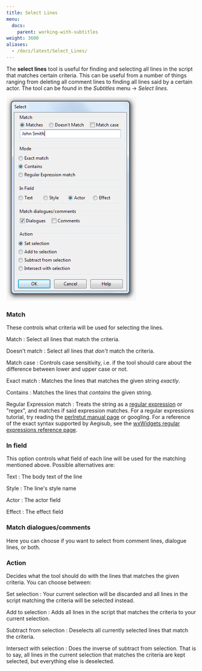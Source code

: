 ```yaml
---
title: Select Lines
menu:
  docs:
    parent: working-with-subtitles
weight: 3600
aliases:
  - /docs/latest/Select_Lines/
---
```


The **select lines** tool is useful for finding and selecting all lines in the
script that matches certain criteria. This can be useful from a number of
things ranging from deleting all comment lines to finding all lines said by a
certain actor. The tool can be found in the _Subtitles_ menu -> _Select lines_.

![Select_lines](/img/3.2/Select_lines.png#center)

### Match

These controls what criteria will be used for selecting the lines.

Match
: Select all lines that match the criteria.

Doesn't match
: Select all lines that *don't* match the criteria.

Match case
: Controls case sensitivity, i.e. if the tool should care about the difference
  between lower and upper case or not.

Exact match
: Matches the lines that matches the given string _exactly_.

Contains
: Matches the lines that _contains_ the given string.

Regular Expression match
: Treats the string as a [regular
  expression](http://en.wikipedia.org/wiki/Regular_expression) or "regex", and
  matches if said expression matches. For a regular expressions tutorial, try
  reading the [perlretut manual page](http://perldoc.perl.org/perlretut.html) or
  googling. For a reference of the exact syntax supported by Aegisub, see the
  [wxWidgets regular expressions reference
  page](https://docs.wxwidgets.org/stable/overview_resyntax.html).

### In field

This option controls what field of each line will be used for the matching
mentioned above. Possible alternatives are:

Text
: The body text of the line

Style
: The line's style name

Actor
: The actor field

Effect
: The effect field

### Match dialogues/comments

Here you can choose if you want to select from comment lines, dialogue lines,
or both.

### Action

Decides what the tool should do with the lines that matches the given criteria.
You can choose between:

Set selection
: Your current selection will be discarded and all lines in the script matching
  the criteria will be selected instead.

Add to selection
: Adds all lines in the script that matches the criteria to your current
  selection.

Subtract from selection
: Deselects all currently selected lines that match the criteria.

Intersect with selection
: Does the inverse of subtract from selection. That is to say, all lines in the
  current selection that matches the criteria are kept selected, but everything
  else is deselected.
